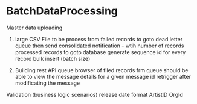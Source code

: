 # BatchDataProcessing

Master data uploading
1. large CSV File to be process from
failed records to goto dead letter queue
then send consolidated notification - wtih number of records
processed records to goto database
generate sequence id for every record
bulk insert (batch size)

2. Building rest API
queue browser of filed records frm queue
should be able to view the message details for a given message id
retrigger after modificating the message

Validation (business logic scenarios)
release date format
ArtistID
OrgId

